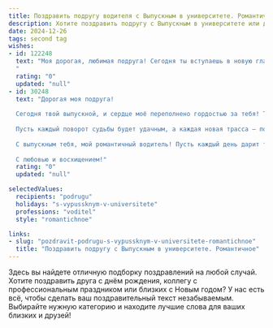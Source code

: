 ```yaml
---
title: Поздравить подругу водителя с Выпускным в университете. Романтичное
description: Хотите поздравить подругу с Выпускным в университете или другим праздником? Наш ИИ создаст незабываемое поздравление, а вы обязательно выделитесь среди других.  
date: 2024-12-26
tags: second tag
wishes:
- id: 122248
  text: "Моя дорогая, любимая подруга! Сегодня ты вступаешь в новую главу своей жизни, оставляя позади студенческие годы и отправляясь в увлекательное путешествие под названием \"взрослая жизнь\".  Твоя профессия водителя – это путь, полный приключений, новых встреч и открытий дорог. Пусть твой путь будет лёгким и ровным, как идеально выровненная трасса,  а каждая поездка – незабываемым приключением.  Желаю тебе, чтобы твой профессиональный путь  был полон ярких маршрутов и  верных попутчиков.  Пусть  любовь и счастье сопровождают тебя на каждом километре твоей жизни. С выпускным, дорогая!
  "
  rating: "0"
  updated: "null"
- id: 30248
  text: "Дорогая моя подруга!
  
  Сегодня твой выпускной, и сердце моё переполнено гордостью за тебя! Ты стала не просто профессионалом в своей области, но и вдохновением для всех нас. Вместо привычных дорог ты открываешь новые горизонты, и в этом мире скорости и свободы ты будешь светом, который ведет за собой.
  
  Пусть каждый поворот судьбы будет удачным, а каждая новая трасса — полной захватывающих эмоций и приятных сюрпризов. Желаю тебе смело мчаться по жизни, словно на своём любимом автомобиле, и никогда не терять веру в свои мечты.
  
  С выпускным тебя, мой романтичный водитель! Пусть каждый день дарит тебе радость и любовь, а твоё сердце будет всегда полным счастья.
  
  С любовью и восхищением!"
  rating: "0"
  updated: "null"

selectedValues:
  recipients: "podrugu"
  holidays: "s-vypussknym-v-universitete"
  professions: "voditel"
  style: "romantichnoe"

links:
- slug: "pozdravit-podrugu-s-vypussknym-v-universitete-romantichnoe"
  title: "Поздравить подругу с Выпускным в университете. Романтичное"
---
```


Здесь вы найдете отличную подборку поздравлений на любой случай.
Хотите поздравить друга с днём рождения, коллегу с профессиональным праздником или близких с Новым годом? У нас есть всё, чтобы сделать ваш поздравительный текст незабываемым. Выбирайте нужную категорию и находите лучшие слова для ваших близких и друзей!
